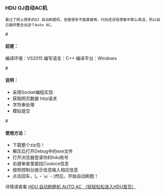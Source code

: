 # <h3>HDU OJ自动AC机</h3>
    看过了网上很多的OJ 自动刷题机，但是很多不能直接用，代码还没有想象中那么简洁，所以自己最终整合出这个Auto AC。
    
#<h4>前提：</h4>
    编译环境：VS2015
    编写语言：C++
    编译平台：Windows

#<h4>说明：</h4>

- 采用Socket编程实现
- 获取网页数据 http请求
- 字符串处理
- 模拟提交
    
#<h4>使用方法：</h4>

- 下载整个zip包！
- 解压后打开Debug中的exe文件
- 打开浏览器登录你的hdu账号
- 右键审查里面找Cookice信息
- 按照控制台提示信息输入相应信息
- 点击回车，(。・`ω´・)然后，开始自动刷题！


详情请查看 <a href="http://www.dreamwings.cn/auto-ac/1872.html">HDU 自动刷题机 AUTO AC （轻轻松松进入HDU首页）</a>
